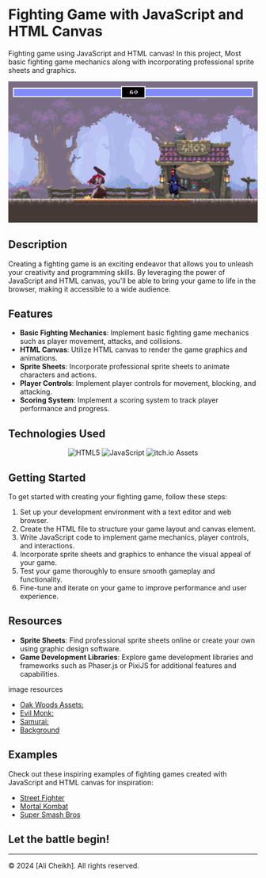 
# Fighting Game with JavaScript and HTML Canvas

Fighting game using JavaScript and HTML canvas! In this project, Most basic fighting game mechanics along with incorporating professional sprite sheets and graphics.
<p align="center">
<img src="img/preview-bg.png">
</p>

## Description

Creating a fighting game is an exciting endeavor that allows you to unleash your creativity and programming skills. By leveraging the power of JavaScript and HTML canvas, you'll be able to bring your game to life in the browser, making it accessible to a wide audience.

## Features

- **Basic Fighting Mechanics**: Implement basic fighting game mechanics such as player movement, attacks, and collisions.
- **HTML Canvas**: Utilize HTML canvas to render the game graphics and animations.
- **Sprite Sheets**: Incorporate professional sprite sheets to animate characters and actions.
- **Player Controls**: Implement player controls for movement, blocking, and attacking.
- **Scoring System**: Implement a scoring system to track player performance and progress.

## Technologies Used
<p align="center">
  <img src="https://img.shields.io/badge/HTML-5-orange" alt="HTML5"/>
  <img src="https://img.shields.io/badge/JavaScript-js-yellow" alt="JavaScript"/>
  <img src="https://img.shields.io/badge/itch.io-Assets-yellowgreen" alt="itch.io Assets"/>
</p>

## Getting Started

To get started with creating your fighting game, follow these steps:

1. Set up your development environment with a text editor and web browser.
2. Create the HTML file to structure your game layout and canvas element.
3. Write JavaScript code to implement game mechanics, player controls, and interactions.
4. Incorporate sprite sheets and graphics to enhance the visual appeal of your game.
5. Test your game thoroughly to ensure smooth gameplay and functionality.
6. Fine-tune and iterate on your game to improve performance and user experience.

## Resources

- **Sprite Sheets**: Find professional sprite sheets online or create your own using graphic design software.
- **Game Development Libraries**: Explore game development libraries and frameworks such as Phaser.js or PixiJS for additional features and capabilities.

image resources
-    [Oak Woods Assets:](https://brullov.itch.io/oak-woods)
-    [Evil Monk:](https://luizmelo.itch.io/martial-hero)
-    [Samurai: ](https://luizmelo.itch.io/martial-hero-2)
-    [Background](/img/background.png)

## Examples

Check out these inspiring examples of fighting games created with JavaScript and HTML canvas for inspiration:

- [Street Fighter](https://github.com/jakesgordon/javascript-koans)
- [Mortal Kombat](https://github.com/abagames/crispy-giggle)
- [Super Smash Bros](https://github.com/pakastin/deathmatch)
## <i class="fas fa-whistle"></i> Let the battle begin!

---

© 2024 [Ali Cheikh]. All rights reserved.
